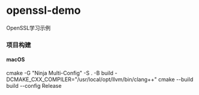 # openssl-demo
OpenSSL学习示例

### 项目构建
#### macOS
cmake -G "Ninja Multi-Config" -S . -B build -DCMAKE_CXX_COMPILER="/usr/local/opt/llvm/bin/clang++"
cmake --build build --config Release